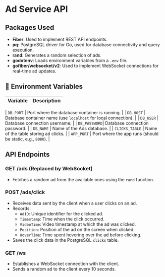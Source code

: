 # Ad Service API  

## Packages Used  

- **Fiber**: Used to implement REST API endpoints.  
- **pq**: PostgreSQL driver for Go, used for database connectivity and query execution.  
- **rand**: Generates a random selection of ads.  
- **godotenv**: Loads environment variables from a `.env` file.  
- **gofiber/websocket/v2**: Used to implement WebSocket connections for real-time ad updates.  

## 🔧 Environment Variables  

| Variable      | Description |
|--------------|-------------|

| `DB_PORT`    | Port where the database container is running. |
| `DB_HOST`    | Database container name (use `localhost` for local connection). |
| `DB_USER`    | Database connection username. |
| `DB_PASSWORD`| Database connection password. |
| `DB_NAME`    | Name of the Ads database. |
| `CLICKS_TABLE` | Name of the table storing ad clicks. |
| `APP_PORT`   | Port where the app runs (should be static, e.g., `8080`). |

## API Endpoints  

### **GET /ads (Replaced by WebSocket)**  
- Fetches a random ad from the available ones using the `rand` function.  

### **POST /ads/click**  
- Receives data sent by the client when a user clicks on an ad.  
- Records:  
  - `AdID`: Unique identifier for the clicked ad.  
  - `Timestamp`: Time when the click occurred.  
  - `VideoTime`: Video timestamp at which the ad was clicked.  
  - `Position`: Position of the ad on the screen when clicked.  
  - `HoverTime`: Time spent hovering over the ad before clicking.  
- Saves the click data in the PostgreSQL `clicks` table.  

### **GET /ws**  
- Establishes a WebSocket connection with the client.  
- Sends a random ad to the client every 10 seconds.  

